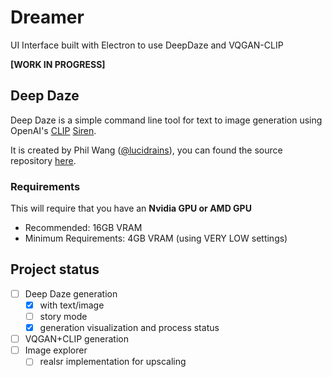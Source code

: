 # Dreamer

UI Interface built with Electron to use DeepDaze and VQGAN-CLIP

**[WORK IN PROGRESS]**

## Deep Daze

Deep Daze is a simple command line tool for text to image generation using OpenAI's [CLIP](https://github.com/openai/CLIP) [Siren](https://arxiv.org/abs/2006.09661).

It is created by Phil Wang ([@lucidrains](https://github.com/lucidrains)), you can found the source repository [here](https://github.com/lucidrains/deep-daze).

### Requirements

This will require that you have an **Nvidia GPU or AMD GPU**

- Recommended: 16GB VRAM
- Minimum Requirements: 4GB VRAM (using VERY LOW settings)

## Project status

- [ ] Deep Daze generation
    - [x] with text/image
    - [ ] story mode
    - [x] generation visualization and process status
- [ ] VQGAN+CLIP generation
- [ ] Image explorer
    - [ ] realsr implementation for upscaling
